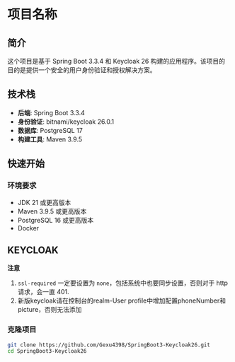 # 项目名称

## 简介
这个项目是基于 Spring Boot 3.3.4 和 Keycloak 26 构建的应用程序。该项目的目的是提供一个安全的用户身份验证和授权解决方案。

## 技术栈
- **后端**: Spring Boot 3.3.4
- **身份验证**: bitnami/keycloak 26.0.1
- **数据库**: PostgreSQL 17
- **构建工具**: Maven 3.9.5

## 快速开始

### 环境要求
- JDK 21 或更高版本
- Maven 3.9.5 或更高版本
- PostgreSQL 16 或更高版本
- Docker

## KEYCLOAK

**注意**
1. `ssl-required` 一定要设置为 `none`，包括系统中也要同步设置，否则对于 http 请求，会一直 401.
2. 新版keycloak请在控制台的realm-User profile中增加配置phoneNumber和picture，否则无法添加

### 克隆项目
```bash
git clone https://github.com/Gexu4398/SpringBoot3-Keycloak26.git
cd SpringBoot3-Keycloak26
